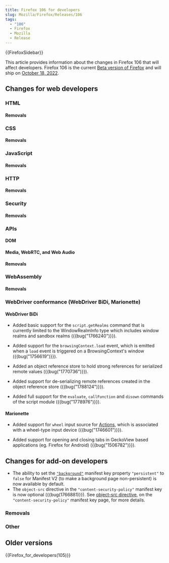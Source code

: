 ```yaml
---
title: Firefox 106 for developers
slug: Mozilla/Firefox/Releases/106
tags:
  - "106"
  - Firefox
  - Mozilla
  - Release
---
```


{{FirefoxSidebar}}

This article provides information about the changes in Firefox 106 that will affect developers. Firefox 106 is the current [Beta version of Firefox](https://www.mozilla.org/en-US/firefox/channel/desktop/#beta) and will ship on [October 18, 2022](https://wiki.mozilla.org/RapidRelease/Calendar#Future_branch_dates).

## Changes for web developers

### HTML

#### Removals

### CSS

#### Removals

### JavaScript

#### Removals

### HTTP

#### Removals

### Security

#### Removals

### APIs

#### DOM

#### Media, WebRTC, and Web Audio

#### Removals

### WebAssembly

#### Removals

### WebDriver conformance (WebDriver BiDi, Marionette)

#### WebDriver BiDi

- Added basic support for the `script.getRealms` command that is currently limited to the WindowRealmInfo type which includes window realms and sandbox realms ({{bug("1766240")}}).

- Added support for the `browsingContext.load` event, which is emitted when a `load` event is triggered on a BrowsingContext's window ({{bug("1756619")}}).

- Added an object reference store to hold strong references for serialized remote values ({{bug("1770736")}}).

- Added support for de-serializing remote references created in the object reference store ({{bug("1788124")}}).

- Added full support for the `evaluate`, `callFunction` and `disown` commands of the script module ({{bug("1778976")}}).

#### Marionette

- Added support for `wheel` input source for [Actions](https://w3c.github.io/webdriver/webdriver-spec.html#actions), which is associated with a
wheel-type input device ({{bug("1746601")}}).

- Added support for opening and closing tabs in GeckoView based applications (eg. Firefox for Android) ({{bug("1506782")}}).

## Changes for add-on developers

- The ability to set the [`"background"`](/en-US/docs/Mozilla/Add-ons/WebExtensions/manifest.json/background) manifest key property `"persistent"` to `false` for Manifest V2 (to make a background page non-persistent) is now available by default.
- The `object-src` directive in the `"content-security-policy"` manifest key is now optional ({{bug(1766881)}}). See [object-src directive](/en-US/docs/Mozilla/Add-ons/WebExtensions/manifest.json/content_security_policy#object-src_directive), on the `"content-security-policy"` manifest key page, for more details.

### Removals

### Other

## Older versions

{{Firefox_for_developers(105)}}
